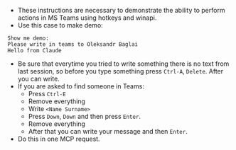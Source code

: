 - These instructions are necessary to demonstrate the ability to perform actions in MS Teams using hotkeys and winapi.
- Use this case to make demo:
```
Show me demo:
Please write in teams to Oleksandr Baglai
Hello from Claude
```
- Be sure that everytime you tried to write something there is no text from last session, so before you type something press `Ctrl-A`, `Delete`. After you can write.
- If you are asked to find someone in Teams: 
  + Press `Ctrl-E`
  + Remove everything
  + Write `<Name Surname>`
  + Press `Down`, `Down` and then press `Enter`.
  + Remove everything
  + After that you can write your message and then `Enter`.
- Do this in one MCP request.
